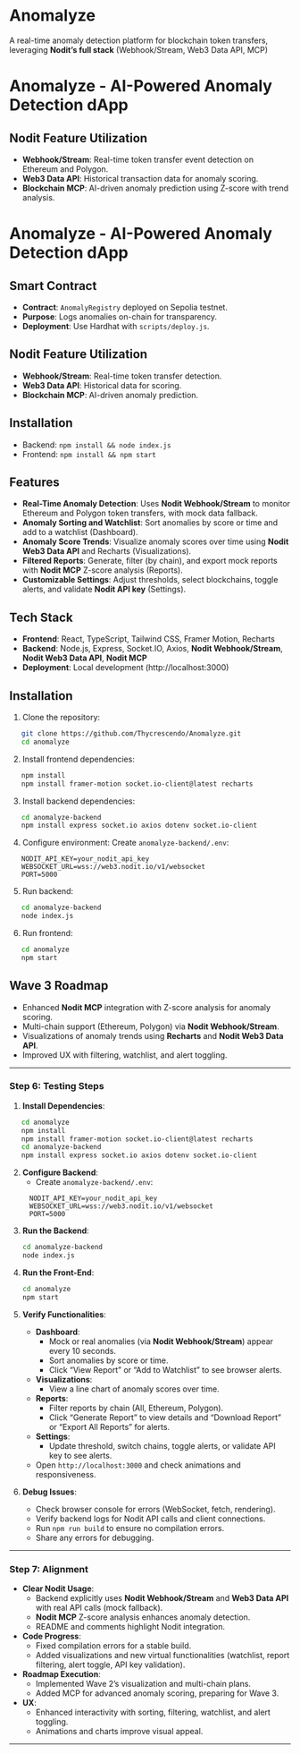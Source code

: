 # Anomalyze

A real-time anomaly detection platform for blockchain token transfers, leveraging **Nodit’s full stack** (Webhook/Stream, Web3 Data API, MCP)

# Anomalyze - AI-Powered Anomaly Detection dApp

## Nodit Feature Utilization
- **Webhook/Stream**: Real-time token transfer event detection on Ethereum and Polygon.
- **Web3 Data API**: Historical transaction data for anomaly scoring.
- **Blockchain MCP**: AI-driven anomaly prediction using Z-score with trend analysis.
# Anomalyze - AI-Powered Anomaly Detection dApp

## Smart Contract
- **Contract**: `AnomalyRegistry` deployed on Sepolia testnet.
- **Purpose**: Logs anomalies on-chain for transparency.
- **Deployment**: Use Hardhat with `scripts/deploy.js`.

## Nodit Feature Utilization
- **Webhook/Stream**: Real-time token transfer detection.
- **Web3 Data API**: Historical data for scoring.
- **Blockchain MCP**: AI-driven anomaly prediction.

## Installation
- Backend: `npm install && node index.js`
- Frontend: `npm install && npm start`


## Features
- **Real-Time Anomaly Detection**: Uses **Nodit Webhook/Stream** to monitor Ethereum and Polygon token transfers, with mock data fallback.
- **Anomaly Sorting and Watchlist**: Sort anomalies by score or time and add to a watchlist (Dashboard).
- **Anomaly Score Trends**: Visualize anomaly scores over time using **Nodit Web3 Data API** and Recharts (Visualizations).
- **Filtered Reports**: Generate, filter (by chain), and export mock reports with **Nodit MCP** Z-score analysis (Reports).
- **Customizable Settings**: Adjust thresholds, select blockchains, toggle alerts, and validate **Nodit API key** (Settings).

## Tech Stack
- **Frontend**: React, TypeScript, Tailwind CSS, Framer Motion, Recharts
- **Backend**: Node.js, Express, Socket.IO, Axios, **Nodit Webhook/Stream**, **Nodit Web3 Data API**, **Nodit MCP**
- **Deployment**: Local development (http://localhost:3000)

## Installation
1. Clone the repository:
```bash
   git clone https://github.com/Thycrescendo/Anomalyze.git
   cd anomalyze
```
2. Install frontend dependencies:
```bash
   npm install
   npm install framer-motion socket.io-client@latest recharts
```
3. Install backend dependencies:
```bash
   cd anomalyze-backend
   npm install express socket.io axios dotenv socket.io-client
```
4. Configure environment:
   Create `anomalyze-backend/.env`:
```env
   NODIT_API_KEY=your_nodit_api_key
   WEBSOCKET_URL=wss://web3.nodit.io/v1/websocket
   PORT=5000
```
5. Run backend:
```bash
   cd anomalyze-backend
   node index.js
```
6. Run frontend:
```bash
   cd anomalyze
   npm start
```

## Wave 3 Roadmap
- Enhanced **Nodit MCP** integration with Z-score analysis for anomaly scoring.
- Multi-chain support (Ethereum, Polygon) via **Nodit Webhook/Stream**.
- Visualizations of anomaly trends using **Recharts** and **Nodit Web3 Data API**.
- Improved UX with filtering, watchlist, and alert toggling.

---

### Step 6: Testing Steps

1. **Install Dependencies**:
```bash
   cd anomalyze
   npm install
   npm install framer-motion socket.io-client@latest recharts
   cd anomalyze-backend
   npm install express socket.io axios dotenv socket.io-client
```

2. **Configure Backend**:
   - Create `anomalyze-backend/.env`:
```env
     NODIT_API_KEY=your_nodit_api_key
     WEBSOCKET_URL=wss://web3.nodit.io/v1/websocket
     PORT=5000
```

3. **Run the Backend**:
   ```bash
   cd anomalyze-backend
   node index.js
   ```

4. **Run the Front-End**:
   ```bash
   cd anomalyze
   npm start
   ```

5. **Verify Functionalities**:
   - **Dashboard**:
     - Mock or real anomalies (via **Nodit Webhook/Stream**) appear every 10 seconds.
     - Sort anomalies by score or time.
     - Click “View Report” or “Add to Watchlist” to see browser alerts.
   - **Visualizations**:
     - View a line chart of anomaly scores over time.
   - **Reports**:
     - Filter reports by chain (All, Ethereum, Polygon).
     - Click “Generate Report” to view details and “Download Report” or “Export All Reports” for alerts.
   - **Settings**:
     - Update threshold, switch chains, toggle alerts, or validate API key to see alerts.
   - Open `http://localhost:3000` and check animations and responsiveness.

6. **Debug Issues**:
   - Check browser console for errors (WebSocket, fetch, rendering).
   - Verify backend logs for Nodit API calls and client connections.
   - Run `npm run build` to ensure no compilation errors.
   - Share any errors for debugging.

---

### Step 7: Alignment

- **Clear Nodit Usage**:
  - Backend explicitly uses **Nodit Webhook/Stream** and **Web3 Data API** with real API calls (mock fallback).
  - **Nodit MCP** Z-score analysis enhances anomaly detection.
  - README and comments highlight Nodit integration.
- **Code Progress**:
  - Fixed compilation errors for a stable build.
  - Added visualizations and new virtual functionalities (watchlist, report filtering, alert toggle, API key validation).
- **Roadmap Execution**:
  - Implemented Wave 2’s visualization and multi-chain plans.
  - Added MCP for advanced anomaly scoring, preparing for Wave 3.
- **UX**:
  - Enhanced interactivity with sorting, filtering, watchlist, and alert toggling.
  - Animations and charts improve visual appeal.

---